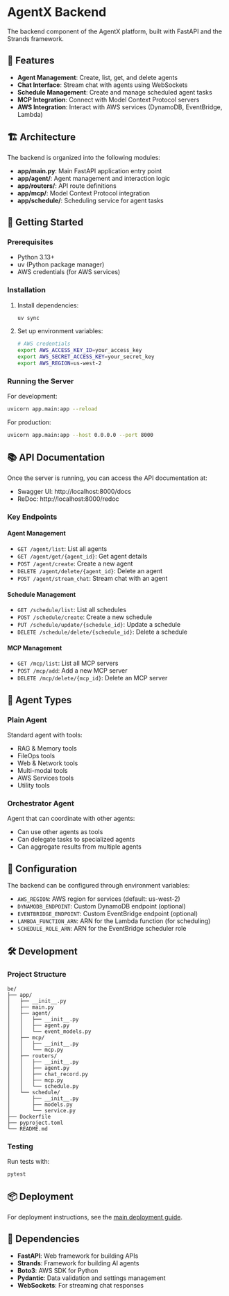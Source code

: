 # AgentX Backend

The backend component of the AgentX platform, built with FastAPI and the Strands framework.

## 🌟 Features

- **Agent Management**: Create, list, get, and delete agents
- **Chat Interface**: Stream chat with agents using WebSockets
- **Schedule Management**: Create and manage scheduled agent tasks
- **MCP Integration**: Connect with Model Context Protocol servers
- **AWS Integration**: Interact with AWS services (DynamoDB, EventBridge, Lambda)

## 🏗️ Architecture

The backend is organized into the following modules:

- **app/main.py**: Main FastAPI application entry point
- **app/agent/**: Agent management and interaction logic
- **app/routers/**: API route definitions
- **app/mcp/**: Model Context Protocol integration
- **app/schedule/**: Scheduling service for agent tasks

## 🚀 Getting Started

### Prerequisites

- Python 3.13+
- uv (Python package manager)
- AWS credentials (for AWS services)

### Installation

1. Install dependencies:
   ```bash
   uv sync
   ```

2. Set up environment variables:
   ```bash
   # AWS credentials
   export AWS_ACCESS_KEY_ID=your_access_key
   export AWS_SECRET_ACCESS_KEY=your_secret_key
   export AWS_REGION=us-west-2
   ```

### Running the Server

For development:
```bash
uvicorn app.main:app --reload
```

For production:
```bash
uvicorn app.main:app --host 0.0.0.0 --port 8000
```

## 📚 API Documentation

Once the server is running, you can access the API documentation at:
- Swagger UI: http://localhost:8000/docs
- ReDoc: http://localhost:8000/redoc

### Key Endpoints

#### Agent Management

- `GET /agent/list`: List all agents
- `GET /agent/get/{agent_id}`: Get agent details
- `POST /agent/create`: Create a new agent
- `DELETE /agent/delete/{agent_id}`: Delete an agent
- `POST /agent/stream_chat`: Stream chat with an agent

#### Schedule Management

- `GET /schedule/list`: List all schedules
- `POST /schedule/create`: Create a new schedule
- `PUT /schedule/update/{schedule_id}`: Update a schedule
- `DELETE /schedule/delete/{schedule_id}`: Delete a schedule

#### MCP Management

- `GET /mcp/list`: List all MCP servers
- `POST /mcp/add`: Add a new MCP server
- `DELETE /mcp/delete/{mcp_id}`: Delete an MCP server

## 🧩 Agent Types

### Plain Agent

Standard agent with tools:
- RAG & Memory tools
- FileOps tools
- Web & Network tools
- Multi-modal tools
- AWS Services tools
- Utility tools

### Orchestrator Agent

Agent that can coordinate with other agents:
- Can use other agents as tools
- Can delegate tasks to specialized agents
- Can aggregate results from multiple agents

## 🔧 Configuration

The backend can be configured through environment variables:

- `AWS_REGION`: AWS region for services (default: us-west-2)
- `DYNAMODB_ENDPOINT`: Custom DynamoDB endpoint (optional)
- `EVENTBRIDGE_ENDPOINT`: Custom EventBridge endpoint (optional)
- `LAMBDA_FUNCTION_ARN`: ARN for the Lambda function (for scheduling)
- `SCHEDULE_ROLE_ARN`: ARN for the EventBridge scheduler role

## 🛠️ Development

### Project Structure

```
be/
├── app/
│   ├── __init__.py
│   ├── main.py
│   ├── agent/
│   │   ├── __init__.py
│   │   ├── agent.py
│   │   └── event_models.py
│   ├── mcp/
│   │   ├── __init__.py
│   │   └── mcp.py
│   ├── routers/
│   │   ├── __init__.py
│   │   ├── agent.py
│   │   ├── chat_record.py
│   │   ├── mcp.py
│   │   └── schedule.py
│   └── schedule/
│       ├── __init__.py
│       ├── models.py
│       └── service.py
├── Dockerfile
├── pyproject.toml
└── README.md
```

### Testing

Run tests with:
```bash
pytest
```

## 📦 Deployment

For deployment instructions, see the [main deployment guide](../README-DEPLOYMENT.md).

## 🔗 Dependencies

- **FastAPI**: Web framework for building APIs
- **Strands**: Framework for building AI agents
- **Boto3**: AWS SDK for Python
- **Pydantic**: Data validation and settings management
- **WebSockets**: For streaming chat responses
